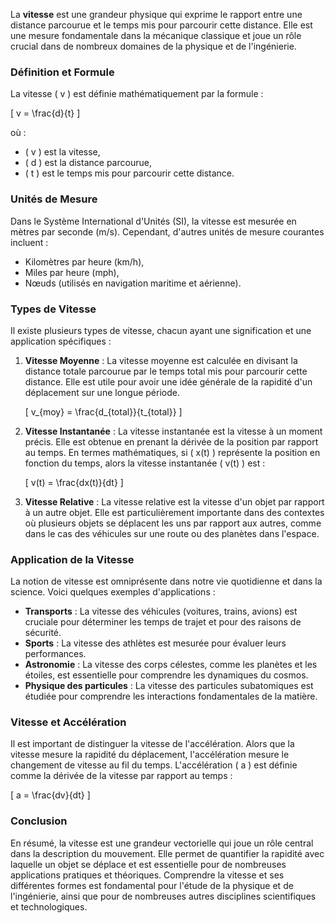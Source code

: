 La **vitesse** est une grandeur physique qui exprime le rapport entre une distance parcourue et le temps mis pour parcourir cette distance. Elle est une mesure fondamentale dans la mécanique classique et joue un rôle crucial dans de nombreux domaines de la physique et de l'ingénierie.

### Définition et Formule

La vitesse \( v \) est définie mathématiquement par la formule :

\[ v = \frac{d}{t} \]

où :
- \( v \) est la vitesse,
- \( d \) est la distance parcourue,
- \( t \) est le temps mis pour parcourir cette distance.

### Unités de Mesure

Dans le Système International d'Unités (SI), la vitesse est mesurée en mètres par seconde (m/s). Cependant, d'autres unités de mesure courantes incluent :
- Kilomètres par heure (km/h),
- Miles par heure (mph),
- Nœuds (utilisés en navigation maritime et aérienne).

### Types de Vitesse

Il existe plusieurs types de vitesse, chacun ayant une signification et une application spécifiques :

1. **Vitesse Moyenne** :
   La vitesse moyenne est calculée en divisant la distance totale parcourue par le temps total mis pour parcourir cette distance. Elle est utile pour avoir une idée générale de la rapidité d'un déplacement sur une longue période.

   \[ v_{moy} = \frac{d_{total}}{t_{total}} \]

2. **Vitesse Instantanée** :
   La vitesse instantanée est la vitesse à un moment précis. Elle est obtenue en prenant la dérivée de la position par rapport au temps. En termes mathématiques, si \( x(t) \) représente la position en fonction du temps, alors la vitesse instantanée \( v(t) \) est :

   \[ v(t) = \frac{dx(t)}{dt} \]

3. **Vitesse Relative** :
   La vitesse relative est la vitesse d'un objet par rapport à un autre objet. Elle est particulièrement importante dans des contextes où plusieurs objets se déplacent les uns par rapport aux autres, comme dans le cas des véhicules sur une route ou des planètes dans l'espace.

### Application de la Vitesse

La notion de vitesse est omniprésente dans notre vie quotidienne et dans la science. Voici quelques exemples d'applications :

- **Transports** : La vitesse des véhicules (voitures, trains, avions) est cruciale pour déterminer les temps de trajet et pour des raisons de sécurité.
- **Sports** : La vitesse des athlètes est mesurée pour évaluer leurs performances.
- **Astronomie** : La vitesse des corps célestes, comme les planètes et les étoiles, est essentielle pour comprendre les dynamiques du cosmos.
- **Physique des particules** : La vitesse des particules subatomiques est étudiée pour comprendre les interactions fondamentales de la matière.

### Vitesse et Accélération

Il est important de distinguer la vitesse de l'accélération. Alors que la vitesse mesure la rapidité du déplacement, l'accélération mesure le changement de vitesse au fil du temps. L'accélération \( a \) est définie comme la dérivée de la vitesse par rapport au temps :

\[ a = \frac{dv}{dt} \]

### Conclusion

En résumé, la vitesse est une grandeur vectorielle qui joue un rôle central dans la description du mouvement. Elle permet de quantifier la rapidité avec laquelle un objet se déplace et est essentielle pour de nombreuses applications pratiques et théoriques. Comprendre la vitesse et ses différentes formes est fondamental pour l'étude de la physique et de l'ingénierie, ainsi que pour de nombreuses autres disciplines scientifiques et technologiques.